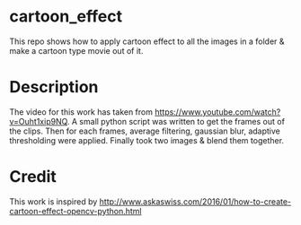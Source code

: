 # cartoon_effect
This repo shows how to apply cartoon effect to all the images in a folder &amp; make a cartoon type movie out of it. 

# Description
The video for this work has taken from https://www.youtube.com/watch?v=Ouht1xip9NQ.
A small python script was written to get the frames out of the clips.
Then for each frames, average filtering, gaussian blur, adaptive thresholding were applied.
Finally took two images & blend them together. 

# Credit
This work is inspired by http://www.askaswiss.com/2016/01/how-to-create-cartoon-effect-opencv-python.html

